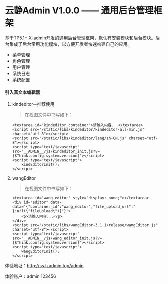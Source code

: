 云静Admin V1.0.0 —— 通用后台管理框架
===============

基于TP5.1+ X-admin开发的通用后台管理框架，默认有安装模块和后台模块。后台集成了后台常用功能模块，以方便开发者快速构建自己的应用。

+ 菜单管理
+ 角色管理
+ 用户管理
+ 系统日志
+ 系统配置

#### 引入富文本编辑器

1. kindeditor--推荐使用
    > 在视图文件中书写如下：
    ```
    <textarea id="kindeditor_container">请输入内容...</textarea>
    <script src="/static/libs/kindeditor/kindeditor-all-min.js" charset="utf-8"></script>
    <script src="/static/libs/kindeditor/lang/zh-CN.js" charset="utf-8"></script>
    <script type="text/javascript" src="__ADMIN__/js/kindeditor_init.js?v={$Think.config.system.version}"></script>
    <script type="text/javascript">
        kindEditorInit();
    </script>
    ```

2. wangEditor
    > 在视图文件中书写如下：
    ```
    <textarea id="wang_editor" style="display: none;"></textarea>
    <div id="editor" data-data='{"container_id":"wang_editor","file_upload_url":"{:url(\"fileUpload\")}"}'>
        <p>请输入内容...</p>
    </div>
    <script src="/static/libs/wangEditor-3.1.1/release/wangEditor.js" charset="utf-8"></script>
    <script type="text/javascript" src="__ADMIN__/js/wang_editor_init.js?v={$Think.config.system.version}"></script>
    <script type="text/javascript">
        wangEditorInit();
    </script>
    ```

体验地址：[http://ss.lzadmin.top/admin ](http://ss.lzadmin.top/admin)

体验账户：admin 123456

